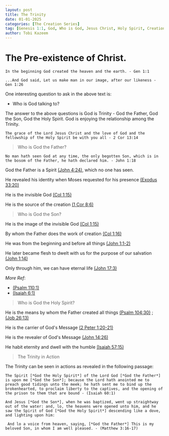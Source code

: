 ```yaml
---
layout: post
title: The Trinity
date: 01-01-2025
categories: [The Creation Series]
tag: [Genesis 1:1, God, Who is God, Jesus Christ, Holy Spirit, Creation]
author: Tobi Kazeem
---
```



# The Pre-existence of Christ.
`In the beginning God created the heaven and the earth. - Gen 1:1
`

`...And God said, Let us make man in our image, after our likeness - Gen 1:26
`

One interesting question to ask in the above text is:

- Who is God talking to?


The answer to the above questions is God is Trinity - God the Father, God the Son, God the Holy Spirit. God is enjoying the relationship among the Trinity.

`The grace of the Lord Jesus Christ and the love of God and the fellowship of the Holy Spirit be with you all - 2 Cor 13:14
`

>Who is God the Father?

`No man hath seen God at any time, the only begotten Son, which is in the bosom of the Father, he hath declared him. - John 1:18
`

God the Father is a Spirit [(John 4:24)](https://www.biblegateway.com/passage/?search=John%204%3A%2024&version=KJV), which no one has seen.

He revealed his identity when Moses requested for his presence [(Exodus 33:20)](https://www.biblegateway.com/passage/?search=Exodus%2033%3A20&version=KJV)

He is the invisible God [(Col 1:15)](https://www.biblegateway.com/passage/?search=Colossians%201%3A15&version=KJV)

He is the source of the creation [(1 Cor 8:6)](https://www.biblegateway.com/passage/?search=1%20Corinthians%208%3A6&version=KJV)

>Who is God the Son?

He is the image of the invisible God [(Col 1:15)](https://www.biblegateway.com/passage/?search=Colossians%201%3A15&version=KJV)

By whom the Father does the work of creation [(Col 1:16)](https://www.biblegateway.com/passage/?search=Colossians%201%3A16&version=KJV)

He was from the beginning and before all things [(John 1:1-2)](https://www.biblegateway.com/passage/?search=John%201%3A1-2&version=KJV)

He later became flesh to dwelt with us for the purpose of our salvation [(John 1:14)](https://www.biblegateway.com/passage/?search=John%201%3A14&version=KJV)

Only through him, we can have eternal life  [(John 17:3)](https://www.biblegateway.com/passage/?search=John%2017%3A%203&version=KJV)


*More Ref*: 
- [(Psalm 110:1)](https://www.biblegateway.com/passage/?search=Psalm%20110%3A1&version=KJV)
- [(Isaiah 6:1)](https://www.biblegateway.com/passage/?search=Isaiah%206%3A1&version=KJV)


>Who is God the Holy Spirit?

He is the means by whom the Father created all things [(Psalm 104:30)](https://www.biblegateway.com/passage/?search=Psalm%20104%3A30&version=KJV) ; [(Job 26:13)](https://www.biblegateway.com/passage/?search=Job%2026%3A13&version=KJV)

He is the carrier of God's Message [(2 Peter 1:20-21)](https://www.biblegateway.com/passage/?search=2%20Peter%201%3A20-21&version=KJV)

He is the revealer of God's Message [(John 14:26)](https://www.biblegateway.com/passage/?search=John%2014%3A26&version=KJV)

He habit eternity and dwell with the humble [(Isaiah 57:15)](https://www.biblegateway.com/passage/?search=Isaiah%2057%3A15&version=KJV)



>The Trinity in Action

The Trinity can be seen in actions as revealed in the following passage:

```
The Spirit [*God the Holy Spirit*] of the Lord God [*God the Father*] is upon me [*God the Son*]; because the Lord hath anointed me to preach good tidings unto the meek; he hath sent me to bind up the brokenhearted, to proclaim liberty to the captives, and the opening of the prison to them that are bound - (Isaiah 60:1)
```

```
And Jesus [*God the Son*], when he was baptized, went up straightway out of the water: and, lo, the heavens were opened unto him, and he saw the Spirit of God [*God the Holy Spirit*] descending like a dove, and lighting upon him:

 And lo a voice from heaven, saying, [*God the Father*] This is my beloved Son, in whom I am well pleased. - (Matthew 3:16-17)
 ```

